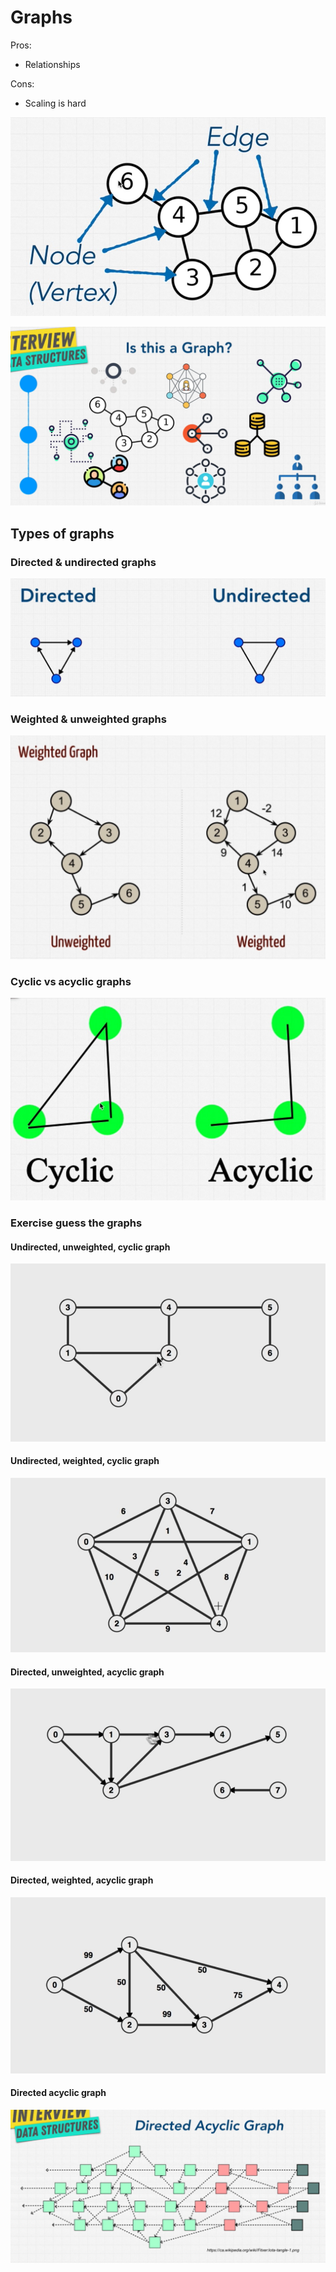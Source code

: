 # Graphs

Pros:
- Relationships

Cons: 
- Scaling is hard

![graph](./images/graph.jpg)

![kinds of graph](./images/kinds-of-graph.jpg)

## Types of graphs

### Directed & undirected graphs
![directed-undirected-graphs](./images/directed-undirected-graphs.jpg)

### Weighted & unweighted graphs
![weighted-unweighted-graphs](./images/weighted-unweighted-graphs.jpg)

### Cyclic vs acyclic graphs
![cyclic-acyclic-graphs](./images/cyclic-acyclic-graphs.jpg)

### Exercise guess the graphs

#### Undirected, unweighted, cyclic graph
![Undirected, unweighted, cyclic graph](./images/undirected-unweighted-cyclic-graph.jpg)

#### Undirected, weighted, cyclic graph
![Undirected, weighted, cyclic graph](./images/undirected-weighted-cyclic-graph.jpg)

#### Directed, unweighted, acyclic graph
![Directed, unweighted, acyclic graph](./images/directed-unweighted-acyclic-graph.jpg)

#### Directed, weighted, acyclic graph
![Directed, weighted, acyclic graph](./images/directed-weighted-acyclic-graph.jpg)
 
#### Directed acyclic graph
![Directed, acyclic graph](./images/directed-acyclic-graph.jpg) 

 


